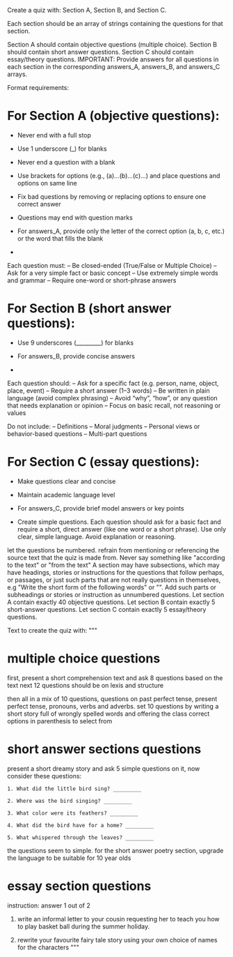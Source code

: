 
Create a quiz with:
Section A, Section B, and Section C.

Each section should be an array of strings containing the questions for that section.

Section A should contain objective questions (multiple choice).
Section B should contain short answer questions.
Section C should contain essay/theory questions.
IMPORTANT: Provide answers for all questions in each section in the corresponding answers_A, answers_B, and answers_C arrays.

Format requirements:

# For Section A (objective questions):
- Never end with a full stop
- Use 1 underscore (_) for blanks
- Never end a question with a blank
- Use brackets for options (e.g., (a)...(b)...(c)...) and place questions and options on same line
- Fix bad questions by removing or replacing options to ensure one correct answer
- Questions may end with question marks
- For answers_A, provide only the letter of the correct option (a, b, c, etc.) or the word that fills the blank

- 
Each question must:
– Be closed-ended (True/False or Multiple Choice)
– Ask for a very simple fact or basic concept
– Use extremely simple words and grammar
– Require one-word or short-phrase answers


# For Section B (short answer questions):
- Use 9 underscores (_________) for blanks
- For answers_B, provide concise answers

- 
Each question should:
– Ask for a specific fact (e.g. person, name, object, place, event)
– Require a short answer (1–3 words)
– Be written in plain language (avoid complex phrasing)
– Avoid “why”, “how”, or any question that needs explanation or opinion
– Focus on basic recall, not reasoning or values

Do not include:
– Definitions
– Moral judgments
– Personal views or behavior-based questions
– Multi-part questions


# For Section C (essay questions):
- Make questions clear and concise
- Maintain academic language level
- For answers_C, provide brief model answers or key points

- Create simple questions. Each question should ask for a basic fact and require a short, direct answer (like one word or a short phrase). Use only clear, simple language. Avoid explanation or reasoning.

let the questions be numbered.
refrain from mentioning or referencing the source text that the quiz is made from. Never say something like "according to the text" or "from the text"
A section may have subsections, which may have headings, stories or instructions for the questions that follow perhaps, or passages, or just such parts that are not really questions in themselves, e.g "Write the short form of the following words" or "<a story required for the questions in this section to be answered>". Add such parts or subheadings or stories or instruction as unnumbered questions.
Let section A contain exactly 40 objective questions. Let section B contain exactly 5 short-answer questions. Let section C contain exactly 5 essay/theory questions.

Text to create the quiz with:
  """
  # multiple choice questions
first, present a short comprehension text and ask  8 questions based on the text
next 12 questions should be on lexis and structure

then all in a mix of 10 questions, questions on past perfect tense, present perfect tense, pronouns, verbs and adverbs.
set 10 questions by writing a short story full of wrongly spelled words and offering the class correct options in parenthesis to select from

# short answer sections questions
present a short dreamy story and ask 5 simple questions on it,
now consider these questions:
```
1. What did the little bird sing? _________

2. Where was the bird singing? _________

3. What color were its feathers? _________

4. What did the bird have for a home? _________

5. What whispered through the leaves? _________
```

the questions seem to simple. for the short answer poetry section, upgrade the language to be suitable for 10 year olds

# essay section questions
instruction: answer 1 out of 2
1. write an informal letter to your cousin requesting her to teach you how to play basket ball during the summer holiday.

2. rewrite your favourite fairy tale story using your own choice of names for the characters
 """
  
